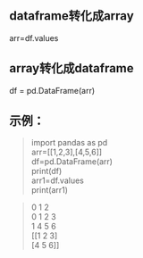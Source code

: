 ## dataframe转化成array
arr=df.values
## array转化成dataframe
df = pd.DataFrame(arr)
## 示例：
> import pandas as pd  
arr=[[1,2,3],[4,5,6]]  
df=pd.DataFrame(arr)  
print(df)  
arr1=df.values  
print(arr1)  

>  0  1  2  
0  1  2  3  
1  4  5  6  
[[1 2 3]  
 [4 5 6]]  
